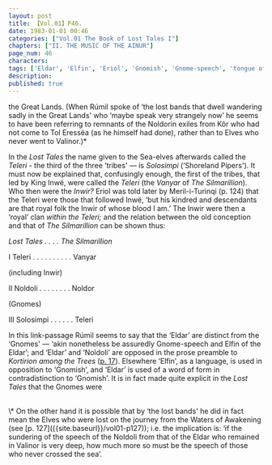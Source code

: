 ```yaml
---
layout: post
title: 【Vol.01】P46.
date: 1983-01-01 00:46
categories: ["Vol.01 The Book of Lost Tales I"]
chapters: ["II. THE MUSIC OF THE AINUR"]
page_num: 46
characters: 
tags: ['Eldar', 'Elfin', 'Eriol', 'Gnomish', 'Gnome-speech', 'tongue of the Gnomes', 'Gnomes', 'Great March', 'Great Journey', 'Inwë', 'Inwir', 'Kôr', 'Kortirion among the Trees', 'lost bands', 'Meril-i-Turinqi', 'Noldoli', 'Noldor', 'Noldorin', 'Sea-elves', 'Shoreland Pipers', 'Rúmil', 'Silmarillion, The', 'Solosimpi']
description: 
published: true
---
```


<p style="text-indent: 0;">
the Great Lands. (When Rúmil spoke of ‘the lost bands that dwell wandering sadly in the Great Lands' who ‘maybe speak very strangely now’ he seems to have been referring to remnants of the Noldorin exiles from Kôr who had not come to Tol Eressëa (as he himself had done), rather than to Elves who never went to Valinor.)*
</p>

In the <I>Lost Tales</I> the name given to the Sea-elves afterwards called the <I>Teleri -</I> the third of the three ‘tribes' — is <I>Solosimpi</I> (‘Shoreland Pipers'). It must now be explained that, confusingly enough, the first of the tribes, that led by King Inwë, were called the <I>Teleri</I> (the <I>Vanyar</I> of <I>The Silmarillion</I>). Who then were the <I>Inwir?</I> Eriol was told later by Meril-i-Turinqi (p. 124) that the Teleri were those that followed Inwë, ‘but his kindred and descendants are that royal folk the Inwir of whose blood I am.’ The Inwir were then a ‘royal’ clan <I>within the Teleri;</I> and the relation between the old conception and that of <I>The Silmarillion</I> can be shown thus:

<I>Lost Tales     . .     . .     The Silmarillion</I>

I Teleri          . .     . .     . .     . .     . .      Vanyar

(including Inwir)

II Noldoli         . .     . .     . .     . .      Noldor

(Gnomes)

III Solosimpi       . .     . .     . .     Teleri

In this link-passage Rúmil seems to say that the ‘Eldar’ are distinct from the ‘Gnomes' — ‘akin nonetheless be assuredly Gnome-speech and Elfin of the Eldar’; and ‘Eldar’ and ‘Noldoli’ are opposed in the prose preamble to <I>Kortirion among the Trees</I> ([p. 17]({{site.baseurl}}/vol01-p17)). Elsewhere ‘Elfin’, as a language, is used in opposition to ‘Gnomish’, and ‘Eldar’ is used of a word of form in contradistinction to ‘Gnomish’. It is in fact made quite explicit in the <I>Lost Tales</I> that the Gnomes were

<BR>
\* On the other hand it is possible that by ‘the lost bands' he did in fact mean the Elves who were lost on the journey from the Waters of Awakening (see [p. 127]({{site.baseurl}}/vol01-p127)); i.e. the implication is: ‘if the sundering of the speech of the Noldoli from that of the Eldar who remained in Valinor is very deep, how much more so must be the speech of those who never crossed the sea’.

